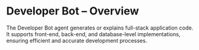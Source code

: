 # Developer Bot – Overview

The Developer Bot agent generates or explains full-stack application code. It supports front-end, back-end, and database-level implementations, ensuring efficient and accurate development processes.